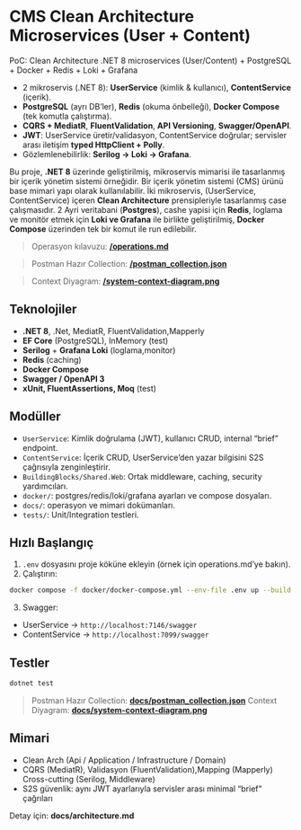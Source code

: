 ﻿# CMS Clean Architecture Microservices (User + Content)

PoC: Clean Architecture .NET 8 microservices (User/Content) + PostgreSQL + Docker +  Redis + Loki + Grafana 

- 2 mikroservis (.NET 8): **UserService** (kimlik & kullanıcı), **ContentService** (içerik).
- **PostgreSQL** (ayrı DB’ler), **Redis** (okuma önbelleği), **Docker Compose** (tek komutla çalıştırma).
- **CQRS + MediatR**, **FluentValidation**, **API Versioning**, **Swagger/OpenAPI**.
- **JWT**: UserService üretir/validasyon, ContentService doğrular; servisler arası iletişim **typed HttpClient + Polly**.
- Gözlemlenebilirlik: **Serilog → Loki → Grafana**.

Bu proje, **.NET 8** üzerinde geliştirilmiş, mikroservis mimarisi ile tasarlanmış bir içerik yönetim sistemi örneğidir.
Bir içerik yönetim sistemi (CMS) ürünü base mimari yapı olarak kullanılabilir. İki mikroservis, (UserService, ContentService) içeren **Clean Architecture**   prensipleriyle
tasarlanmış case çalışmasıdır. 2 Ayri veritabani (**Postgres**), cashe yapisi için **Redis**, loglama ve monitör etmek için **Loki ve Grafana** ile birlikte geliştirilmiş, 
**Docker Compose** üzerinden  tek bir komut ile run edilebilir. 

> Operasyon kılavuzu: **[/operations.md](/operations.md)**

> Postman Hazır Collection: **[/postman_collection.json](/postman_collection.json)**

> Context Diyagram: **[/system-context-diagram.png](system-context-diagram.png)**

## Teknolojiler
- **.NET 8**, .Net, MediatR, FluentValidation,Mapperly
- **EF Core** (PostgreSQL), InMemory (test)
- **Serilog** + **Grafana Loki** (loglama,monitor)
- **Redis** (caching)
- **Docker Compose**
- **Swagger / OpenAPI 3**
- **xUnit, FluentAssertions, Moq** (test)

## Modüller
- `UserService`: Kimlik doğrulama (JWT), kullanıcı CRUD, internal “brief” endpoint.
- `ContentService`: İçerik CRUD, UserService’den yazar bilgisini S2S çağrısıyla zenginleştirir.
- `BuildingBlocks/Shared.Web`: Ortak middleware, caching, security yardımcıları.
- `docker/`: postgres/redis/loki/grafana ayarları ve compose dosyaları.
- `docs/`: operasyon ve mimari dokümanları.
- `tests/`: Unit/Integration testleri.

## Hızlı Başlangıç
1) `.env` dosyasını proje köküne ekleyin (örnek için operations.md’ye bakın).  
2) Çalıştırın:
```bash
docker compose -f docker/docker-compose.yml --env-file .env up --build -d
```
3) Swagger:
- UserService → `http://localhost:7146/swagger`
- ContentService → `http://localhost:7099/swagger`

## Testler
```bash
dotnet test
```
> Postman Hazır Collection: **[docs/postman_collection.json](docs/postman_collection.json)**
> Context Diyagram: **[docs/system-context-diagram.png](docs/system-context-diagram.png)**

## Mimari
- Clean Arch (Api / Application / Infrastructure / Domain)
- CQRS (MediatR), Validasyon (FluentValidation),Mapping (Mapperly) Cross-cutting (Serilog, Middleware)
- S2S güvenlik: aynı JWT ayarlarıyla servisler arası minimal “brief” çağrıları

Detay için: **docs/architecture.md**


